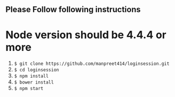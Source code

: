 ## Please Follow following instructions
# Node version should be 4.4.4 or more
1. `$ git clone https://github.com/manpreet414/loginsession.git`
2. `$ cd loginsession`
3. `$ npm install`
4. `$ bower install`
4. `$ npm start`
